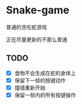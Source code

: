# Snake-game

普通的贪吃蛇游戏

正在尽量更新的不那么普通

## TODO

- [x] 食物不会生成在蛇的身体上
- [x] 保留下一帧的按键动作
- [x] 撞墙重新开始
- [x] 保留一帧内的所有按键操作